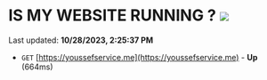 # IS MY WEBSITE RUNNING ? [![](https://img.shields.io/static/v1?label=Sponsor&message=%E2%9D%A4&logo=GitHub&color=%23fe8e86)](https://github.com/sponsors/<username>)

Last updated: **10/28/2023, 2:25:37 PM**

- `GET` [https://youssefservice.me](https://youssefservice.me) - **Up** (664ms)
